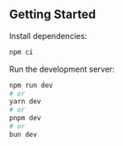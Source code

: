## Getting Started

Install dependencies:

```bash
npm ci
```

Run the development server:

```bash
npm run dev
# or
yarn dev
# or
pnpm dev
# or
bun dev
```
